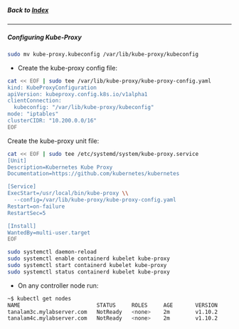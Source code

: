 ##### Back to [Index](README.md)

---

##### Configuring Kube-Proxy


```bash
sudo mv kube-proxy.kubeconfig /var/lib/kube-proxy/kubeconfig

```

- Create the kube-proxy config file:
```bash
cat << EOF | sudo tee /var/lib/kube-proxy/kube-proxy-config.yaml
kind: KubeProxyConfiguration
apiVersion: kubeproxy.config.k8s.io/v1alpha1
clientConnection:
  kubeconfig: "/var/lib/kube-proxy/kubeconfig"
mode: "iptables"
clusterCIDR: "10.200.0.0/16"
EOF
```

Create the kube-proxy unit file:
```bash
cat << EOF | sudo tee /etc/systemd/system/kube-proxy.service
[Unit]
Description=Kubernetes Kube Proxy
Documentation=https://github.com/kubernetes/kubernetes

[Service]
ExecStart=/usr/local/bin/kube-proxy \\
  --config=/var/lib/kube-proxy/kube-proxy-config.yaml
Restart=on-failure
RestartSec=5

[Install]
WantedBy=multi-user.target
EOF
```

```bash
sudo systemctl daemon-reload
sudo systemctl enable containerd kubelet kube-proxy
sudo systemctl start containerd kubelet kube-proxy
sudo systemctl status containerd kubelet kube-proxy
```

- On any controller node run:
```bash
~$ kubectl get nodes
NAME                        STATUS     ROLES     AGE       VERSION
tanalam3c.mylabserver.com   NotReady   <none>    2m        v1.10.2
tanalam4c.mylabserver.com   NotReady   <none>    2m        v1.10.2
```

